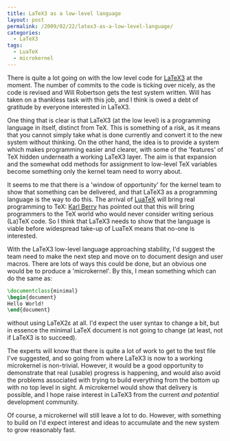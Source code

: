 ```yaml
---
title: LaTeX3 as a low-level language
layout: post
permalink: /2009/02/22/latex3-as-a-low-level-language/
categories:
  - LaTeX3
tags:
  - LuaTeX
  - microkernel
---
```

There is quite a lot going on with the low level code for [LaTeX3](https://www.latex-project.org/latex3.html) at the moment. The number of commits to the code is ticking over nicely, as the code is revised and Will Robertson gets the test system written. Will has taken on a thankless task with this job, and I think is owed a debt of gratitude by everyone interested in LaTeX3.

One thing that is clear is that LaTeX3 (at the low level) is a programming language in itself, distinct from TeX. This is something of a risk, as it means that you cannot simply take what is done currently and convert it to the new system without thinking. On the other hand, the idea is to provide a system which makes programming easier and clearer, with some of the 'features' of TeX hidden underneath a working LaTeX3 layer. The aim is that expansion and the somewhat odd methods for assignment to low-level TeX variables become something only the kernel team need to worry about.

It seems to me that there is a 'window of opportunity' for the kernel team to show that something can be delivered, and that LaTeX3 as a programming language is the way to do this. The arrival of [LuaTeX](http://www.luatex.org/) will bring real programming to TeX: [Karl Berry](http://freefriends.org/~karl/) has pointed out that this will bring programmers to the TeX world who would never consider writing serious (La)TeX code. So I think that LaTeX3 needs to show that the language is viable before widespread take-up of LuaTeX means that no-one is interested.

With the LaTeX3 low-level language approaching stability, I'd suggest the team need to make the next step and move on to document design and user macros. There are lots of ways this could be done, but an obvious one would be to produce a 'microkernel'. By this, I mean something which can do the same as:

```latex
\documentclass{minimal}
\begin{document}
Hello World!
\end{document}
```

without using LaTeX2ε at all. I'd expect the user syntax to change a bit, but in essence the minimal LaTeX document is not going to change (at least, not if LaTeX3 is to succeed).

The experts will know that there is quite a lot of work to get to the test file I've suggested, and so going from where LaTeX3 is now to a working microkernel is non-trivial. However, it would be a good opportunity to demonstrate that real (usable) progress is happening, and would also avoid the problems associated with trying to build everything from the bottom up with no top level in sight. A microkernel would show that delivery is possible, and I hope raise interest in LaTeX3 from the current _and potential_ development community.

Of course, a microkernel will still leave a lot to do. However, with something to build on I'd expect interest and ideas to accumulate and the new system to grow reasonably fast.
